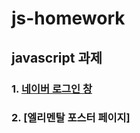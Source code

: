 # js-homework

## javascript 과제

### 1. [네이버 로그인 창](https://github.com/jisulee97/js-homework/tree/main/mission01/naver_login)
### 2. [엘리멘탈 포스터 페이지]
